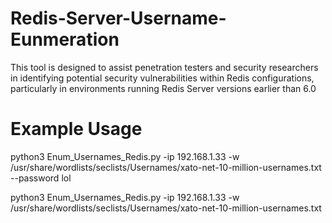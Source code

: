 # Redis-Server-Username-Eunmeration
This tool is designed to assist penetration testers and security researchers in identifying potential security vulnerabilities within Redis configurations, particularly in environments running Redis Server versions earlier than 6.0

# Example Usage
python3 Enum_Usernames_Redis.py -ip 192.168.1.33 -w /usr/share/wordlists/seclists/Usernames/xato-net-10-million-usernames.txt --password lol

python3 Enum_Usernames_Redis.py -ip 192.168.1.33 -w /usr/share/wordlists/seclists/Usernames/xato-net-10-million-usernames.txt 
